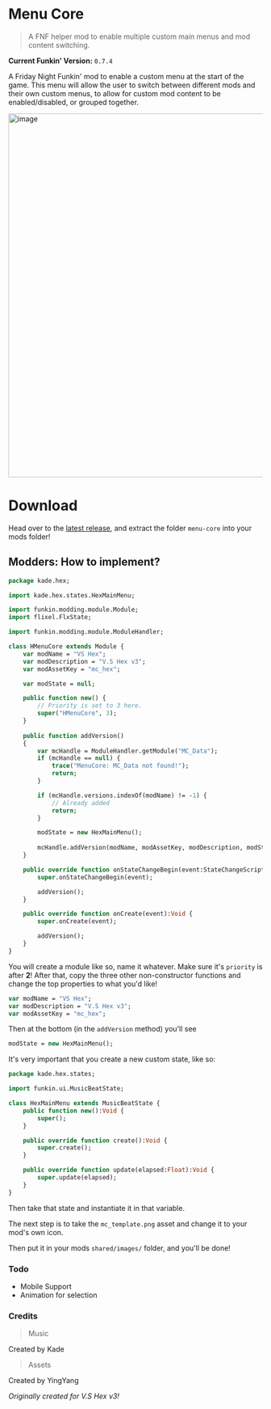 # Menu Core
> A FNF helper mod to enable multiple custom main menus and mod content switching.

**Current Funkin' Version:** `0.7.4`

A Friday Night Funkin' mod to enable a custom menu at the start of the game. This menu will allow the user to switch between different mods and their own custom menus, to allow for custom mod content to be enabled/disabled, or grouped together.

<img width="1280" height="720" alt="image" src="https://github.com/user-attachments/assets/52320c53-0084-4494-8376-c11ec65e7125" />

# Download
Head over to the [latest release](https://github.com/Kade-github/Menu-Core/releases/latest), and extract the folder `menu-core` into your mods folder!

## Modders: How to implement?

```haxe
package kade.hex;

import kade.hex.states.HexMainMenu;

import funkin.modding.module.Module;
import flixel.FlxState;

import funkin.modding.module.ModuleHandler;

class HMenuCore extends Module {
    var modName = "VS Hex";
    var modDescription = "V.S Hex v3";
    var modAssetKey = "mc_hex";

    var modState = null;

    public function new() {
        // Priority is set to 3 here.
        super("HMenuCore", 3);
    }
    
    public function addVersion()
    {
        var mcHandle = ModuleHandler.getModule("MC_Data");
        if (mcHandle == null) {
            trace("MenuCore: MC_Data not found!");
            return;
        }

        if (mcHandle.versions.indexOf(modName) != -1) {
            // Already added
            return;
        }

        modState = new HexMainMenu();
        
        mcHandle.addVersion(modName, modAssetKey, modDescription, modState);
    }

    public override function onStateChangeBegin(event:StateChangeScriptEvent):Void {
        super.onStateChangeBegin(event);

        addVersion();
    }

    public override function onCreate(event):Void {
        super.onCreate(event);

        addVersion();
    }
}
```

You will create a module like so, name it whatever. Make sure it's `priority` is after **2**! After that, copy the three other non-constructor functions and change the top properties to what you'd like!

```haxe
var modName = "VS Hex";
var modDescription = "V.S Hex v3";
var modAssetKey = "mc_hex";
```

Then at the bottom (in the `addVersion` method) you'll see 
```haxe
modState = new HexMainMenu();
```

It's very important that you create a new custom state, like so:
```haxe
package kade.hex.states;

import funkin.ui.MusicBeatState;

class HexMainMenu extends MusicBeatState {
    public function new():Void {
        super();
    }

    public override function create():Void {
        super.create();
    }

    public override function update(elapsed:Float):Void {
        super.update(elapsed);
    }
}
```

Then take that state and instantiate it in that variable.

The next step is to take the `mc_template.png` asset and change it to your mod's own icon.

Then put it in your mods `shared/images/` folder, and you'll be done!

### Todo

- Mobile Support
- Animation for selection

### Credits

> Music

Created by Kade


> Assets

Created by YingYang


*Originally created for V.S Hex v3!*